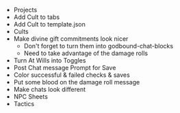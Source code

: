 * Projects
* Add Cult to tabs
* Add Cult to template.json
* Cults
* Make divine gift commitments look nicer
  * Don't forget to turn them into godbound-chat-blocks
  * Need to take advantage of the damage rolls
* Turn At Wills into Toggles
* Post Chat message Prompt for Save
* Color successful & failed checks & saves
* Put some blood on the damage roll message
* Make chats look different
* NPC Sheets
* Tactics
